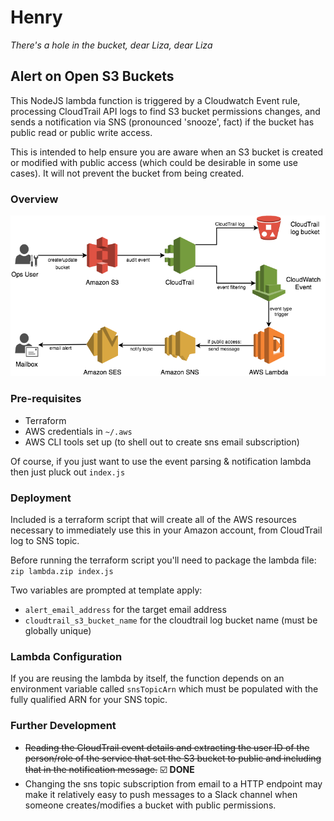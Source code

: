# Henry
_There's a hole in the bucket, dear Liza, dear Liza_
## Alert on Open S3 Buckets

This NodeJS lambda function is triggered by a Cloudwatch Event rule, processing CloudTrail API logs to find S3 bucket permissions changes, and sends a notification via SNS (pronounced 'snooze', fact) if the bucket has public read or public write access.

This is intended to help ensure you are aware when an S3 bucket is created or modified with public access (which could be desirable in some use cases). It will not prevent the bucket from being created.

### Overview

![Process flow from S3 permission change to email alert](alert_open_s3_buckets.png)

### Pre-requisites

- Terraform
- AWS credentials in `~/.aws`
- AWS CLI tools set up (to shell out to create sns email subscription)

Of course, if you just want to use the event parsing & notification lambda then just pluck out `index.js`

### Deployment

Included is a terraform script that will create all of the AWS resources necessary to immediately use this in your Amazon account, from CloudTrail log to SNS topic.

Before running the terraform script you'll need to package the lambda file: `zip lambda.zip index.js`

Two variables are prompted at template apply:
- `alert_email_address` for the target email address
- `cloudtrail_s3_bucket_name` for the cloudtrail log bucket name (must be globally unique)

### Lambda Configuration

If you are reusing the lambda by itself, the function depends on an environment variable called `snsTopicArn` which must be populated with the fully qualified ARN for your SNS topic.

### Further Development

- ~~Reading the CloudTrail event details and extracting the user ID of the person/role of the service that set the S3 bucket to public and including that in the notification message.~~ ☑️ **DONE**
- Changing the sns topic subscription from email to a HTTP endpoint may make it relatively easy to push messages to a Slack channel when someone creates/modifies a bucket with public permissions.